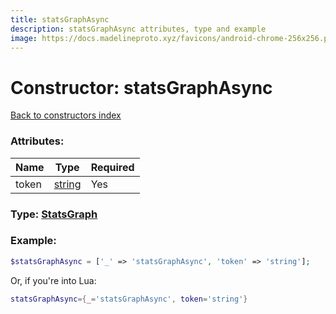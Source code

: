 ```yaml
---
title: statsGraphAsync
description: statsGraphAsync attributes, type and example
image: https://docs.madelineproto.xyz/favicons/android-chrome-256x256.png
---
```

# Constructor: statsGraphAsync  
[Back to constructors index](index.md)



### Attributes:

| Name     |    Type       | Required |
|----------|---------------|----------|
|token|[string](../types/string.md) | Yes|



### Type: [StatsGraph](../types/StatsGraph.md)


### Example:

```php
$statsGraphAsync = ['_' => 'statsGraphAsync', 'token' => 'string'];
```  


Or, if you're into Lua:

```lua
statsGraphAsync={_='statsGraphAsync', token='string'}

```



